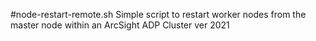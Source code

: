 #node-restart-remote.sh
Simple script to restart worker nodes from the master node within an ArcSight ADP Cluster ver 2021
